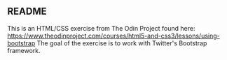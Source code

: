README
------
This is an HTML/CSS exercise from The Odin Project
found here: https://www.theodinproject.com/courses/html5-and-css3/lessons/using-bootstrap The goal of the exercise is to work with Twitter's Bootstrap framework.